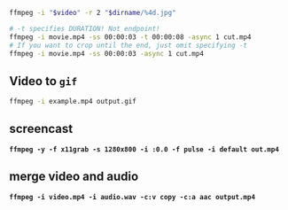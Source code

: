 
```bash
ffmpeg -i "$video" -r 2 "$dirname/%4d.jpg"
```


```bash
# -t specifies DURATION! Not endpoint!
ffmpeg -i movie.mp4 -ss 00:00:03 -t 00:00:08 -async 1 cut.mp4
# If you want to crop until the end, just omit specifying -t
ffmpeg -i movie.mp4 -ss 00:00:03 -async 1 cut.mp4
```


## Video to `gif`
```bash
ffmpeg -i example.mp4 output.gif
```

## screencast
**`ffmpeg -y -f x11grab -s 1280x800 -i :0.0 -f pulse -i default out.mp4`**

## merge video and audio
**`ffmpeg -i video.mp4 -i audio.wav -c:v copy -c:a aac output.mp4`**
